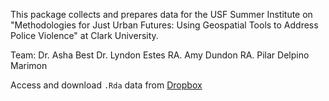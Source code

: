 This package collects and prepares data for the USF Summer Institute on 
"Methodologies for Just Urban Futures: Using Geospatial Tools to 
Address Police Violence" at Clark University.

Team:
Dr. Asha Best
Dr. Lyndon Estes
RA. Amy Dundon
RA. Pilar Delpino Marimon



Access and download `.Rda` data from [Dropbox](https://www.dropbox.com/sh/birb6qtoc3duexc/AACzt3VVIgXrIxw6LWKDV-FLa?dl=0)



